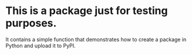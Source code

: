 # This is a package just for testing purposes.
It contains a simple function that demonstrates how to create a package in Python and upload it to PyPI.